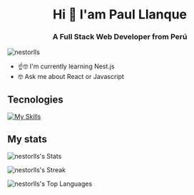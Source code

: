 <h1 align='center'> Hi 👋 I'am Paul Llanque</h1>
<h3 align='center'>A Full Stack Web Developer from Perú</h3>

<p align="left">
  <img src="https://komarev.com/ghpvc/?username=nestorlls&label=Profile%20views&color=0e75b6&style=flat" alt="nestorlls" />
</p>

<ul>
  <li>☝🤓 I'm currently learning Nest.js</li>
  <li> 🤓 Ask me about React or Javascript</li>
</ul>

<h2>Tecnologies</h2>

[![My Skills](https://skillicons.dev/icons?i=js,html,css,nodejs,expressjs,react,nextjs,tailwind,sass,figma,postgresql,mongodb,ruby,rails,git,github,jest)](https://skillicons.dev)

<h2>My stats</h2>

![nestorlls's Stats](https://github-readme-stats.vercel.app/api?username=nestorlls&theme=dracula&show_icons=true&hide_border=true&count_private=true)

![nestorlls's Streak](https://github-readme-streak-stats.herokuapp.com/?user=nestorlls&theme=dracula&hide_border=true)

![nestorlls's Top Languages](https://github-readme-stats.vercel.app/api/top-langs/?username=nestorlls&theme=dracula&show_icons=true&hide_border=true&layout=compact)
